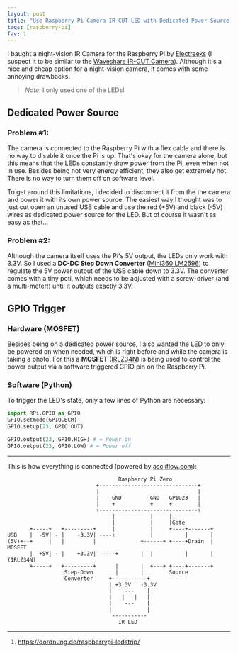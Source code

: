 ```yaml
---
layout: post
title: "Use Raspberry Pi Camera IR-CUT LED with Dedicated Power Source and Trigger via GPIO"
tags: [raspberry-pi]
fav: 1
---
```


I baught a night-vision IR Camera for the Raspberry Pi by [Electreeks](https://www.amazon.de/gp/product/B0763Q5ZBS) (I suspect it to be similar to the [Waveshare IR-CUT Camera](https://www.waveshare.com/rpi-ir-cut-camera.htm)). Although it's a nice and cheap option for a night-vision camera, it comes with some annoying drawbacks.

> *Note*: I only used one of the LEDs!

## Dedicated Power Source
### Problem #1:
The camera is connected to the Raspberry Pi with a flex cable and there is no way to disable it once the Pi is up. That's okay for the camera alone, but this means that the LEDs constantly draw power from the Pi, even when not in use. Besides being not very energy efficient, they also get extremely hot. There is no way to turn them off on software level.

To get around this limitations, I decided to disconnect it from the the camera and power it with its own power source. The easiest way I thought was to just cut open an unused USB cable and use the red (+5V) and black (-5V) wires as dedicated power source for the LED. But of course it wasn't as easy as that...

### Problem #2:
Although the camera itself uses the Pi's 5V output, the LEDs only work with 3.3V. So I used a **DC-DC Step Down Converter** ([Mini360 LM2596](https://www.amazon.de/dp/B01M4NJNTP)) to regulate the 5V power output of the USB cable down to 3.3V. The converter comes with a tiny poti, which needs to be adjusted with a screw-driver (and a multi-meter!) until it outputs exactly 3.3V.

## GPIO Trigger
### Hardware (MOSFET)
Besides being on a dedicated power source, I also wanted the LED to only be powered on when needed, which is right before and while the camera is taking a photo. For this a **MOSFET** ([IRLZ34N](https://www.amazon.de/dp/B01LXBK4QJ)) is being used to control the power output via a software triggered GPIO pin on the Raspberry Pi.

### Software (Python)
To trigger the LED's state, only a few lines of Python are necessary:

```python
import RPi.GPIO as GPIO
GPIO.setmode(GPIO.BCM)
GPIO.setup(23, GPIO.OUT)

GPIO.output(23, GPIO.HIGH) # = Power on
GPIO.output(23, GPIO.LOW) # = Power off
```

---

This is how everything is connected (powered by [asciiflow.com](http://asciiflow.com/)):
```
                                   Raspberry Pi Zero
                            +-------------------------------+
                            |                               |
                            |    GND         GND   GPIO23   |
                            |    +           +     +        |
                            +-------------------------------+
                                 |           |     |
                                 |           |     |Gate
       +-----+   +---------+     |           |     +----+-------+
USB    |  -5V| - |    -3.3V| ----+           |          |       |
(5V)+--+     |   |         |              +------+ +----+Drain  | MOSFET
       |  +5V| - |    +3.3V| -----+       |  |          |       | (IRLZ34N)
       +-----+   +---------+      |       |  +---+ +----+-------+
                  Step-Down       |       |        Source
                  Converter     +-----------+
                                | +3.3V   -3.3V
                                |    ---    |
                                |   |   |   |
                                |    ---    |
                                |           |
                                 -----------
                                   IR LED
```

---
1. <https://dordnung.de/raspberrypi-ledstrip/>
